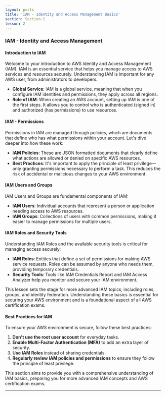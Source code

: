 ```yaml
---
layout: posts
title: 'IAM - Identity and Access Management Basics'
section: Section-1
lesson: 2
---
```


### IAM - Identity and Access Management

#### Introduction to IAM

Welcome to your introduction to AWS Identity and Access Management (IAM). IAM is an essential service that helps you manage access to AWS services and resources securely. Understanding IAM is important for any AWS user, from administrators to developers.

- **Global Service**: IAM is a global service, meaning that when you configure IAM identities and permissions, they apply across all regions.
- **Role of IAM**: When creating an AWS account, setting up IAM is one of the first steps. It allows you to control who is authenticated (signed in) and authorized (has permissions) to use resources.

<!-- pagebreak -->

#### IAM - Permissions

Permissions in IAM are managed through policies, which are documents that define who has what permissions within your account. Let's dive deeper into how these work:

- **IAM Policies**: These are JSON formatted documents that clearly define what actions are allowed or denied on specific AWS resources.
- **Best Practices**: It's important to apply the principle of least privilege—only granting permissions necessary to perform a task. This reduces the risk of accidental or malicious changes to your AWS environment.

<!-- pagebreak -->

#### IAM Users and Groups

IAM Users and Groups are fundamental components of IAM:

- **IAM Users**: Individual accounts that represent a person or application needing access to AWS resources.
- **IAM Groups**: Collections of users with common permissions, making it easier to manage permissions for multiple users.

<!-- pagebreak -->

#### IAM Roles and Security Tools

Understanding IAM Roles and the available security tools is critical for managing access securely:

- **IAM Roles**: Entities that define a set of permissions for making AWS service requests. Roles can be assumed by anyone who needs them, providing temporary credentials.
- **Security Tools**: Tools like IAM Credentials Report and IAM Access Analyzer help you monitor and secure your IAM environment.

This lesson sets the stage for more advanced IAM topics, including roles, groups, and identity federation. Understanding these basics is essential for securing your AWS environment and is a foundational aspect of all AWS certification exams.

<!-- pagebreak -->

#### Best Practices for IAM

To ensure your AWS environment is secure, follow these best practices:

1. **Don't use the root user account** for everyday tasks.
2. **Enable Multi-Factor Authentication (MFA)** to add an extra layer of security.
3. **Use IAM Roles** instead of sharing credentials.
4. **Regularly review IAM policies and permissions** to ensure they follow the principle of least privilege.

This section aims to provide you with a comprehensive understanding of IAM basics, preparing you for more advanced IAM concepts and AWS certification exams.

---
